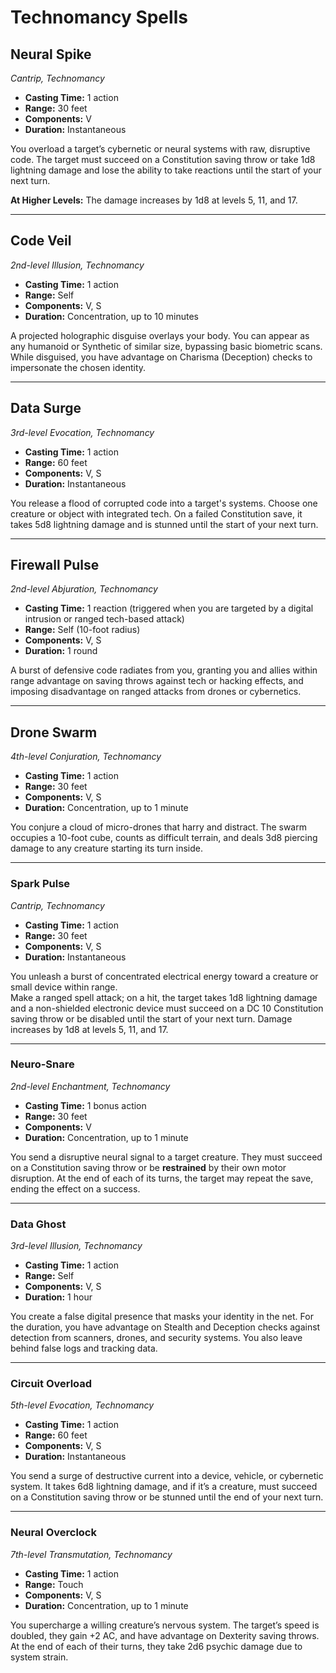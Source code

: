 # Technomancy Spells

## Neural Spike
*Cantrip, Technomancy*  
- **Casting Time:** 1 action  
- **Range:** 30 feet  
- **Components:** V  
- **Duration:** Instantaneous  

You overload a target’s cybernetic or neural systems with raw, disruptive code. The target must succeed on a Constitution saving throw or take 1d8 lightning damage and lose the ability to take reactions until the start of your next turn.

**At Higher Levels:** The damage increases by 1d8 at levels 5, 11, and 17.

---

## Code Veil
*2nd-level Illusion, Technomancy*  
- **Casting Time:** 1 action  
- **Range:** Self  
- **Components:** V, S  
- **Duration:** Concentration, up to 10 minutes  

A projected holographic disguise overlays your body. You can appear as any humanoid or Synthetic of similar size, bypassing basic biometric scans. While disguised, you have advantage on Charisma (Deception) checks to impersonate the chosen identity.

---

## Data Surge
*3rd-level Evocation, Technomancy*  
- **Casting Time:** 1 action  
- **Range:** 60 feet  
- **Components:** V, S  
- **Duration:** Instantaneous  

You release a flood of corrupted code into a target's systems. Choose one creature or object with integrated tech. On a failed Constitution save, it takes 5d8 lightning damage and is stunned until the start of your next turn.

---

## Firewall Pulse
*2nd-level Abjuration, Technomancy*  
- **Casting Time:** 1 reaction (triggered when you are targeted by a digital intrusion or ranged tech-based attack)  
- **Range:** Self (10-foot radius)  
- **Components:** V, S  
- **Duration:** 1 round  

A burst of defensive code radiates from you, granting you and allies within range advantage on saving throws against tech or hacking effects, and imposing disadvantage on ranged attacks from drones or cybernetics.

---

## Drone Swarm
*4th-level Conjuration, Technomancy*  
- **Casting Time:** 1 action  
- **Range:** 30 feet  
- **Components:** V, S  
- **Duration:** Concentration, up to 1 minute  

You conjure a cloud of micro-drones that harry and distract. The swarm occupies a 10-foot cube, counts as difficult terrain, and deals 3d8 piercing damage to any creature starting its turn inside.

---

### Spark Pulse
*Cantrip, Technomancy*  
- **Casting Time:** 1 action  
- **Range:** 30 feet  
- **Components:** V, S  
- **Duration:** Instantaneous  

You unleash a burst of concentrated electrical energy toward a creature or small device within range.  
Make a ranged spell attack; on a hit, the target takes 1d8 lightning damage and a non-shielded electronic device must succeed on a DC 10 Constitution saving throw or be disabled until the start of your next turn. Damage increases by 1d8 at levels 5, 11, and 17.

---

### Neuro-Snare
*2nd-level Enchantment, Technomancy*  
- **Casting Time:** 1 bonus action  
- **Range:** 30 feet  
- **Components:** V  
- **Duration:** Concentration, up to 1 minute  

You send a disruptive neural signal to a target creature. They must succeed on a Constitution saving throw or be **restrained** by their own motor disruption. At the end of each of its turns, the target may repeat the save, ending the effect on a success.

---

### Data Ghost
*3rd-level Illusion, Technomancy*  
- **Casting Time:** 1 action  
- **Range:** Self  
- **Components:** V, S  
- **Duration:** 1 hour  

You create a false digital presence that masks your identity in the net. For the duration, you have advantage on Stealth and Deception checks against detection from scanners, drones, and security systems. You also leave behind false logs and tracking data.

---

### Circuit Overload
*5th-level Evocation, Technomancy*  
- **Casting Time:** 1 action  
- **Range:** 60 feet  
- **Components:** V, S  
- **Duration:** Instantaneous  

You send a surge of destructive current into a device, vehicle, or cybernetic system. It takes 6d8 lightning damage, and if it’s a creature, must succeed on a Constitution saving throw or be stunned until the end of your next turn.

---

### Neural Overclock
*7th-level Transmutation, Technomancy*  
- **Casting Time:** 1 action  
- **Range:** Touch  
- **Components:** V, S  
- **Duration:** Concentration, up to 1 minute  

You supercharge a willing creature’s nervous system. The target’s speed is doubled, they gain +2 AC, and have advantage on Dexterity saving throws. At the end of each of their turns, they take 2d6 psychic damage due to system strain.
